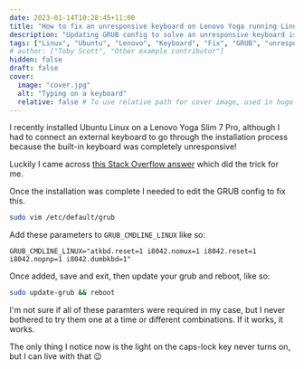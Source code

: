 ```yaml
---
date: 2023-01-14T10:28:45+11:00
title: "How to fix an unresponsive keyboard on Lenovo Yoga running Linux"
description: "Updating GRUB config to solve an unresponsive keyboard issue on a Lenovo Yoga Slim 7 Pro"
tags: ["Linux", "Ubuntu", "Lenovo", "Keyboard", "Fix", "GRUB", "unresponsive"]
# author: ["Toby Scott", "Other example contributor"]
hidden: false
draft: false
cover:
  image: "cover.jpg"
  alt: "Typing on a keyboard"
  relative: false # To use relative path for cover image, used in hugo Page-bundles
---
```


I recently installed Ubuntu Linux on a Lenovo Yoga Slim 7 Pro, although I had to connect an external keyboard to go through the installation process because the built-in keyboard was completely unresponsive!

Luckily I came across [this Stack Overflow answer](https://askubuntu.com/questions/1352604/ubuntu-20-04-keyboard-not-working-on-lenovo-yoga-slim-7i-pro) which did the trick for me.

Once the installation was complete I needed to edit the GRUB config to fix this.

```bash
sudo vim /etc/default/grub
```

Add these parameters to `GRUB_CMDLINE_LINUX` like so:

```
GRUB_CMDLINE_LINUX="atkbd.reset=1 i8042.nomux=1 i8042.reset=1 i8042.nopnp=1 i8042.dumbkbd=1"
```

Once added, save and exit, then update your grub and reboot, like so:

```bash
sudo update-grub && reboot
```

I'm not sure if all of these paramters were required in my case, but I never bothered to try them one at a time or different combinations. If it works, it works.

The only thing I notice now is the light on the caps-lock key never turns on, but I can live with that 😉
